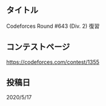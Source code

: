 ## タイトル

Codeforces Round #643 (Div. 2) 復習

## コンテストページ

https://codeforces.com/contest/1355

## 投稿日

2020/5/17
